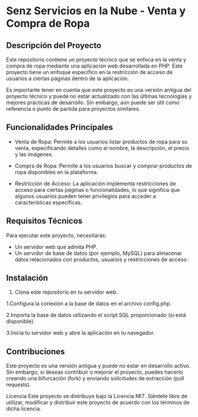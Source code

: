 # Senz Servicios en la Nube - Venta y Compra de Ropa

## Descripción del Proyecto

Este repositorio contiene un proyecto técnico que se enfoca en la venta y compra de ropa mediante una aplicación web desarrollada en PHP. Este proyecto tiene un enfoque específico en la restricción de acceso de usuarios a ciertas páginas dentro de la aplicación.

Es importante tener en cuenta que este proyecto es una versión antigua del proyecto técnico y puede no estar actualizado con las últimas tecnologías y mejores prácticas de desarrollo. Sin embargo, aún puede ser útil como referencia o punto de partida para proyectos similares.

## Funcionalidades Principales

- Venta de Ropa: Permite a los usuarios listar productos de ropa para su venta, especificando detalles como el nombre, la descripción, el precio y las imágenes.

- Compra de Ropa: Permite a los usuarios buscar y comprar productos de ropa disponibles en la plataforma.

- Restricción de Acceso: La aplicación implementa restricciones de acceso para ciertas páginas o funcionalidades, lo que significa que algunos usuarios pueden tener privilegios para acceder a características específicas.

## Requisitos Técnicos

Para ejecutar este proyecto, necesitarás:

- Un servidor web que admita PHP.
- Un servidor de base de datos (por ejemplo, MySQL) para almacenar datos relacionados con productos, usuarios y restricciones de acceso.

## Instalación

1. Clona este repositorio en tu servidor web.


1.Configura la conexión a la base de datos en el archivo config.php.

2.Importa la base de datos utilizando el script SQL proporcionado (si está disponible).

3.Inicia tu servidor web y abre la aplicación en tu navegador.

## Contribuciones
Este proyecto es una versión antigua y puede no estar en desarrollo activo. Sin embargo, si deseas contribuir o mejorar el proyecto, puedes hacerlo creando una bifurcación (fork) y enviando solicitudes de extracción (pull requests).

Licencia
Este proyecto se distribuye bajo la Licencia MIT. Siéntete libre de utilizar, modificar y distribuir este proyecto de acuerdo con los términos de dicha licencia.



